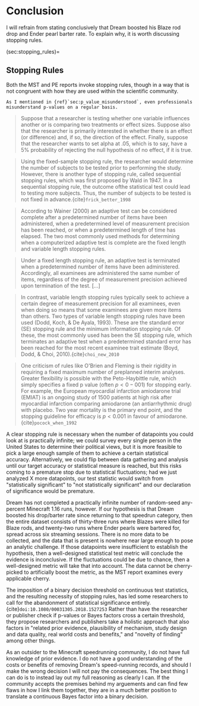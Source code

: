 # Conclusion

I will refrain from stating conclusively that Dream boosted his Blaze rod drop and Ender pearl barter rate. To explain why, it is worth discussing stopping rules.

(sec:stopping_rules)=
## Stopping Rules

Both the MST and PE reports invoke stopping rules, though in a way that is not congruent with how they are used within the scientific community.

```{margin} P-values 
As I mentioned in {ref}`sec:p_value_misunderstood`, even professionals misunderstand p-values on a regular basis.
```

> Suppose that a researcher is testing whether one variable influences another or is comparing two treatments or effect sizes. Suppose also that the researcher is primarily interested in whether there is an effect (or difference) and, if so, the direction of the effect. Finally, suppose that the researcher wants to set alpha at .05, which is to say, have a 5% probability of rejecting the null hypothesis of no effect, if it is true.

> Using the fixed-sample stopping rule, the researcher would determine the number of subjects to be tested prior to performing the study. However, there is another type of stopping rule, called sequential stopping rules, which was first proposed by Wald in 1947. In a sequential stopping rule, the outcome ofthe statistical test could lead to testing more subjects. Thus, the number of subjects to be tested is not fixed in advance.{cite}`frick_better_1998`

> According to Wainer (2000) an adaptive test can be considered complete after a predetermined number of items have been administered, when a predetermined level of measurement precision has been reached, or when a predetermined length of time has elapsed. The two most commonly used methods for determining when a computerized adaptive test is complete are the fixed length and variable length stopping rules.

> Under a fixed length stopping rule, an adaptive test is terminated when a predetermined number of items have been administered. Accordingly, all examinees are administered the same number of items, regardless of the degree of measurement precision achieved upon termination of the test. \[...\]

> In contrast, variable length stopping rules typically seek to achieve a certain degree of measurement precision for all examinees, even when doing so means that some examinees are given more items than others. Two types of variable length stopping rules have been used (Dodd, Koch, & De Ayala, 1993). These are the standard error (SE) stopping rule and the minimum information stopping rule. Of these, the most commonly used has been the SE stopping rule, which terminates an adaptive test when a predetermined standard error has been reached for the most recent examinee trait estimate (Boyd, Dodd, & Choi, 2010).{cite}`choi_new_2010`

> One criticism of rules like O'Brien and Fleming is their rigidity in requiring a fixed maximum number of preplanned interim analyses. Greater flexibility is possible with the Peto-Haybittle rule, which simply specifies a fixed p value (often $p<0-001$) for stopping early. For example, the European myocardial infarction amiodarone trial (EMIAT) is an ongoing study of 1500 patients at high risk after myocardial infarction comparing amiodarone (an antiarrhythmic drug) with placebo. Two year mortality is the primary end point, and the stopping guideline for efficacy is $p < 0.001$ in favour of amiodarone.{cite}`pocock_when_1992`

A clear stopping rule is necessary when the number of datapoints you could look at is practically infinite; we could survey every single person in the United States to determine their political views, but it is more feasible to pick a large enough sample of them to achieve a certain statistical accuracy. Alternatively, we could flip between data gathering and analysis until our target accuracy or statistical measure is reached, but this risks coming to a premature stop due to statistical fluctuations; had we just analyzed X more datapoints, our test statistic would switch from "statistically significant" to "not statistically significant" and our declaration of significance would be premature.

Dream has not completed a practically infinite number of random-seed any-percent Minecraft 1.16 runs, however. If our hypothesis is that Dream boosted his drop/barter rate since returning to that speedrun category, then the entire dataset consists of thirty-three runs where Blazes were killed for Blaze rods, and twenty-two runs where Ender pearls were bartered for, spread across six streaming sessions. There is no more data to be collected, and the data that is present is nowhere near large enough to pose an analytic challenge. If those datapoints were insufficient to establish the hypothesis, then a well-designed statistical test metric will conclude the evidence is inconclusive. If the fluctuations could be due to chance, then a well-designed metric will take that into account. The data cannot be cherry-picked to artificially boost the metric, as the MST report examines every applicable cherry.

The imposition of a binary decision threshold on continuous test statistics, and the resulting necessity of stopping rules, has led some researchers to call for the abandonment of statistical significance entirely.{cite}`doi:10.1080/00031305.2018.1527253` Rather than have the researcher or publisher check if p-values or Bayes factors cross a certain threshold, they propose researchers and publishers take a holistic approach that also factors in "related prior evidence, plausibility of mechanism, study design and data quality, real world costs and benefits," and "novelty of finding" among other things.

As an outsider to the Minecraft speedrunning community, I do not have full knowledge of prior evidence. I do not have a good understanding of the costs or benefits of removing Dream's speed-running records, and should I make the wrong decision I will not pay the consequences. The best thing I can do is to instead lay out my full reasoning as clearly I can. If the community accepts the premises behind my arguements and can find few flaws in how I link them together, they are in a much better position to translate a continuous Bayes factor into a binary decision.
